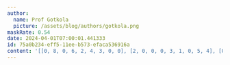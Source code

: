 ```yaml
---
author:
  name: Prof Gotkola
  picture: /assets/blog/authors/gotkola.png
maskRate: 0.54
date: 2024-04-01T07:00:01.441333
id: 75a0b234-eff5-11ee-b573-efaca536916a
content: '[[0, 8, 0, 6, 2, 4, 3, 0, 0], [2, 0, 0, 0, 3, 1, 0, 5, 4], [0, 0, 0, 0, 0, 7, 0, 0, 8], [0, 0, 0, 3, 0, 6, 0, 0, 0], [0, 3, 4, 0, 0, 2, 0, 0, 6], [5, 0, 2, 0, 0, 0, 0, 3, 0], [8, 0, 0, 1, 0, 5, 0, 9, 7], [6, 0, 7, 4, 0, 3, 5, 1, 0], [4, 5, 1, 2, 7, 0, 8, 0, 0]]'
---
```


